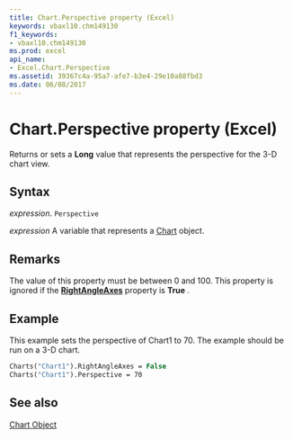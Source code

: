 ```yaml
---
title: Chart.Perspective property (Excel)
keywords: vbaxl10.chm149130
f1_keywords:
- vbaxl10.chm149130
ms.prod: excel
api_name:
- Excel.Chart.Perspective
ms.assetid: 39367c4a-95a7-afe7-b3e4-29e10a88fbd3
ms.date: 06/08/2017
---
```



# Chart.Perspective property (Excel)

Returns or sets a  **Long** value that represents the perspective for the 3-D chart view.


## Syntax

 _expression_. `Perspective`

 _expression_ A variable that represents a [Chart](Excel.Chart-graph-object.md) object.


## Remarks

The value of this property must be between 0 and 100. This property is ignored if the  **[RightAngleAxes](Excel.Chart.RightAngleAxes.md)** property is **True** .


## Example

This example sets the perspective of Chart1 to 70. The example should be run on a 3-D chart.


```vb
Charts("Chart1").RightAngleAxes = False 
Charts("Chart1").Perspective = 70
```


## See also


[Chart Object](Excel.Chart(object).md)

